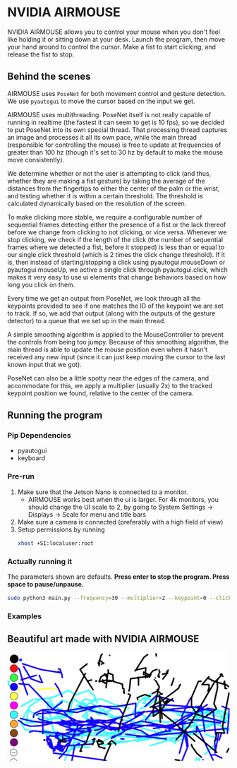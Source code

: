 # NVIDIA AIRMOUSE
NVIDIA AIRMOUSE allows you to control your mouse when you don't feel like holding it or sitting down at your desk. Launch the program, then move your hand around to control the cursor. Make a fist to start clicking, and release the fist to stop.

## Behind the scenes
AIRMOUSE uses `PoseNet` for both movement control and gesture detection. We use `pyautogui` to move the cursor based on the input we get.

AIRMOUSE uses multithreading. PoseNet itself is not really capable of running in realtime (the fastest it can seem to get is 10 fps), so we decided to put PoseNet into its own special thread. That processing thread captures an image and processes it all its own pace, while the main thread (responsible for controlling the mouse) is free to update at frequencies of greater than 100 hz (though it's set to 30 hz by default to make the mouse move consistently).

We determine whether or not the user is attempting to click (and thus, whether they are making a fist gesture) by taking the average of the distances from the fingertips to either the center of the palm or the wrist, and testing whether it is within a certain threshold. The threshold is calculated dynamically based on the resolution of the screen.

To make clicking more stable, we require a configurable number of sequential frames detecting either the presence of a fist or the lack thereof before we change from clicking to not clicking, or vice versa. Whenever we stop clicking, we check if the length of the click (the number of sequential frames where we detected a fist, before it stopped) is less than or equal to our single click threshold (which is 2 times the click change threshold). If it is, then instead of starting/stopping a click using pyautogui.mouseDown or pyautogui.mouseUp, we active a single click through pyautogui.click, which makes it very easy to use ui elements that change behaviors based on how long you click on them.  

Every time we get an output from PoseNet, we look through all the keypoints provided to see if one matches the ID of the keypoint we are set to track. If so, we add that output (along with the outputs of the gesture detector) to a queue that we set up in the main thread. 

A simple smoothing algorithm is applied to the MouseController to prevent the controls from being too jumpy. Because of this smoothing algorithm, the main thread is able to update the mouse position even when it hasn't received any new input (since it can just keep moving the cursor to the last known input that we got).

PoseNet can also be a little spotty near the edges of the camera, and accommodate for this, we apply a multiplier (usually 2x) to the tracked keypoint position we found, relative to the center of the camera.

## Running the program
### Pip Dependencies
- pyautogui
- keyboard
### Pre-run
1. Make sure that the Jetson Nano is connected to a monitor.
	- AIRMOUSE works best when the ui is larger. For 4k monitors, you should change the UI scale to 2, by going to System Settings -> Displays -> Scale for menu and title bars
2. Make sure a camera is connected (preferably with a high field of view)
3. Setup permissions by running
	```bash
	xhost +SI:localuser:root
	```
### Actually running it
The parameters shown are defaults. 
**Press enter to stop the program.
Press space to pause/unpause.**
```bash
sudo python3 main.py --frequency=30 --multiplier=2 --keypoint=0 --click-threshold=3 --overlay=false
```

### Examples
## Beautiful art made with NVIDIA AIRMOUSE
![art1.png](https://github.com/TheJavaProgrammer3301/NVIDIA-AIRMOUSE/blob/main/public/art1.png)